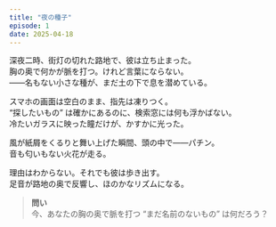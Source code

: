 ```yaml
---
title: "夜の種子"
episode: 1
date: 2025-04-18
---
```


深夜二時、街灯の切れた路地で、彼は立ち止まった。  
胸の奥で何かが脈を打つ。けれど言葉にならない。  
――名もない小さな種が、まだ土の下で息を潜めている。  

スマホの画面は空白のまま、指先は凍りつく。  
“探したいもの” は確かにあるのに、検索窓には何も浮かばない。  
冷たいガラスに映った瞳だけが、かすかに光った。  

風が紙屑をくるりと舞い上げた瞬間、頭の中で——パチン。  
音も匂いもない火花が走る。  

理由はわからない。それでも彼は歩き出す。  
足音が路地の奥で反響し、ほのかなリズムになる。  

> **問い**  
> 今、あなたの胸の奥で脈を打つ “まだ名前のないもの” は何だろう？